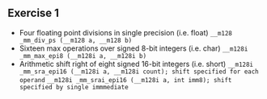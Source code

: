## Exercise 1
- Four floating point divisions in single precision (i.e. float)
`__m128 _mm_div_ps (__m128 a, __m128 b)`
- Sixteen max operations over signed 8-bit integers (i.e. char)
`__m128i _mm_max_epi8 (__m128i a, __m128i b)`
- Arithmetic shift right of eight signed 16-bit integers (i.e. short)
`__m128i _mm_sra_epi16 (__m128i a, __m128i count); shift specified for each operand`
`__m128i _mm_srai_epi16 (__m128i a, int imm8); shift specified by single immmediate`